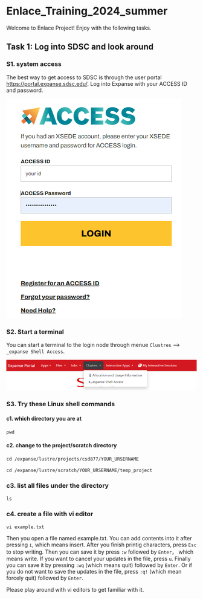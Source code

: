# Enlace_Training_2024_summer

Welcome to Enlace Project! Enjoy with the following tasks.

## Task 1: Log into SDSC and look around
### S1. system access
The best way to get access to SDSC is through the user portal https://portal.expanse.sdsc.edu/.
Log into Expanse with your ACCESS ID and password.

![Alt text](Figures/Login.PNG)

### S2. Start a terminal
You can start a terminal to the login node through menue `Clustres` --> `_expanse Shell Access`.

![Alt text](Figures/Terminal.PNG)

### S3. Try these Linux shell commands
#### c1. which directory you are at
```
pwd
```
#### c2. change to the project/scratch directory
```
cd /expanse/lustre/projects/csd877/YOUR_URSERNAME
```
```
cd /expanse/lustre/scratch/YOUR_URSERNAME/temp_project
```
### c3. list all files under the directory

```
ls
```

### c4. create a file with vi editor
```
vi example.txt
```
Then you open a file named example.txt. You can add contents into it after pressing `i`, which means insert. After you finish printig characters, press `Esc` to stop writing. Then you can save it by press `:w` followed by `Enter`， which means write. If you want to cancel your updates in the file, press `u`. Finally you can save it by pressing `:wq` (which means quit) followed by `Enter`. Or if you do not want to save the updates in the file, press `:q!` (which mean forcely quit) followed by `Enter`.

Please play around with vi editors to get familiar with it.


